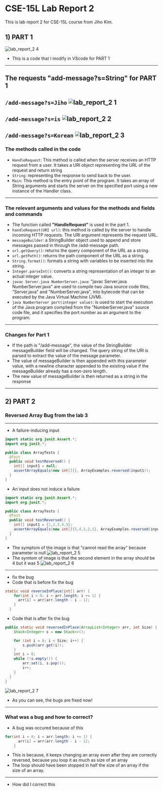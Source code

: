 # CSE-15L Lab Report 2
This is lab report 2 for CSE-15L course from Jiho Kim.
## 1) PART 1
![lab_report_2 4](https://user-images.githubusercontent.com/129816454/233743743-c036a90f-0e5a-4103-b29d-6ec3fefd925b.png)
* This is a code that I modify in VScode for PART 1
---
## The requests "add-message?s=String" for PART 1
 `/add-message?s=Jiho`
![lab_report_2 1](https://user-images.githubusercontent.com/129816454/233746955-bfa94262-b81d-4291-9acd-ce2c81dcdf75.png)    
---
  `/add-message?s=is`
![lab_report_2 2](https://user-images.githubusercontent.com/129816454/233747190-1ca335ea-396e-4c00-93bc-524772227c68.png)     
--- 
  `/add-message?s=Korean`
![lab_report_2 3](https://user-images.githubusercontent.com/129816454/233747363-ce236fb2-86fc-4e49-a84d-c156cb0181d5.png)    
---
### The methods called in the code
* `HandleRequest`: This method is called when the server receives an HTTP request from a user. It takes a URI object representing the URL of the request and return string    
* `String`: representing the response to send back to the user.
* `Main`: This method is the entry point of the program. It takes an array of String arguments and starts the server on the specified port using a new instance of the Handler class.
---
### The relevant arguments and values for the methods and fields and commands
* The function called **"HandleRequest"** is used in the part 1.
* `handleRequest(URI url)`: this method is called by the server to handle incoming HTTP requests. The URI argument represents the request URL. 
* `messageBuilder`: a StringBuilder object used to append and store messages passed in through the /add-message path.
* `url.getQuery()`: returns the query component of the URL as a string.
* `url.getPath()`: returns the path component of the URL as a string.
* `String.format()`: formats a string with variables to be inserted into the string.
* `Integer.parseInt()`: converts a string representation of an integer to an actual integer value.
* `javac Server.java NumberServer.java`: "javac Server.java NumberServer.java" are used to compile two Java source code files, "Server.java" and "NumberServer.java", into bytecode that can be executed by the Java Virtual Machine (JVM).
* `java NumberServer port(integer value)`: is used to start the execution of the Java program compiled from the "NumberServer.java" source code file, and it specifies the port number as an argument to the program.
---
### Changes for Part 1
* If the path is "/add-message", the value of the StringBuilder messageBuilder field will be changed. The query string of the URI is parsed to extract the value of the message parameter. 
* The value of messageBuilder is then appended with this parameter value, with a newline character appended to the existing value if the messageBuilder already has a non-zero length. 
* The new value of messageBuilder is then returned as a string in the response
---
## 2) PART 2
### Reversed Array Bug from the lab 3
---
* A failure-inducing input
```java
import static org.junit.Assert.*;
import org.junit.*;

public class ArrayTests {
  @Test
  public void testReversed() {
    int[] input1 = null;
    assertArrayEquals(new int[]{}, ArrayExamples.reversed(input1));
  }
}
```
* An input does not induce a failure
```java
import static org.junit.Assert.*;
import org.junit.*;

public class ArrayTests {
  @Test
  public void testReversed() {
    int[] input1 = {1,2,3,4,5};
    assertArrayEquals(new int[]{5,4,3,2,1}, ArrayExamples.reversed(input1));
  }
}
```
* The symptom of the image is that "cannot read the array" because parameter is null
![lab_report_2 5](https://user-images.githubusercontent.com/129816454/233754766-3e2b797d-d515-48a3-8382-59f9ccb164d8.png)
* The symtom of image is that the second element in the array should be 4 but it was 5
![lab_report_2 6](https://user-images.githubusercontent.com/129816454/233754778-c3fa1d75-ff8f-4488-9198-70c9f7fe6172.png)
---
* fix the bug
* Code that is before fix the bug
```java
static void reverseInPlace(int[] arr) {
    for(int i = 0; i < arr.length; i += 1) {
      arr[i] = arr[arr.length - i - 1];
    }
  }
```
* Code that is after fix the bug
```java
public static void reversedInPlace(ArrayList<Integer> arr, int Size) {
    Stack<Integer> s = new Stack<>();

    for (int i = 0; i < Size; i++) {
        s.push(arr.get(i));
    }
    int i = 0;
    while (!s.empty()) {
        arr.set(i, s.pop());
        i++;
    }
  }
}
```
![lab_report_2 7](https://user-images.githubusercontent.com/129816454/233755766-7d8588fb-e975-46fb-b71d-8a2abd4d2fc5.png)
* As you can see, the bugs are fixed now!
---
### What was a bug and how to correct?
* A bug was occured because of this
```java
for(int i = 0; i < arr.length; i += 1) {
      arr[i] = arr[arr.length - i - 1];
    }
````
* This is because, it keeps changing an array even after they are correctly reversed, because you loop it as much as size of an array
* The loop should have been stopped in half the size of an array if the size of an array.
---
* How did I correct this







